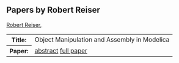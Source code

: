 ## Papers by Robert Reiser
<table>
<a href="/proceedings/authors/RobertReiser">Robert Reiser</a>, </td>
</tr>
<tr><th>Title:</th>
<td>Object Manipulation and Assembly in Modelica</td>
</tr>
<tr><th>Paper:</th>
<td><a href="/abstracts/abstract_6A_2">abstract</a> <a href="/proceedings/papers/Modelica2021session6A_paper2.pdf">full paper</a></td>
</tr>
</table>
